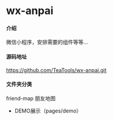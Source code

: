 # wx-anpai

#### 介绍
微信小程序，安排需要的组件等等...

#### 源码地址

https://github.com/TeaTools/wx-anpai.git

#### 文件夹分类
friend-map 朋友地图

- DEMO展示（pages/demo）

